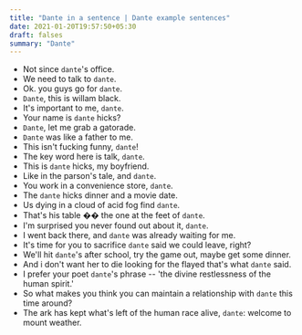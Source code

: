 ```yaml
---
title: "Dante in a sentence | Dante example sentences"
date: 2021-01-20T19:57:50+05:30
draft: falses
summary: "Dante"
---
```

- Not since `dante`'s office.
- We need to talk to `dante`.
- Ok. you guys go for `dante`.
- `Dante`, this is willam black.
- It's important to me, `dante`.
- Your name is `dante` hicks?
- `Dante`, let me grab a gatorade.
- `Dante` was like a father to me.
- This isn't fucking funny, `dante`!
- The key word here is talk, `dante`.
- This is `dante` hicks, my boyfriend.
- Like in the parson's tale, and `dante`.
- You work in a convenience store, `dante`.
- The `dante` hicks dinner and a movie date.
- Us dying in a cloud of acid fog find `dante`.
- That's his table �� the one at the feet of `dante`.
- I'm surprised you never found out about it, `dante`.
- I went back there, and `dante` was already waiting for me.
- It's time for you to sacrifice `dante` said we could leave, right?
- We'll hit `dante`'s after school, try the game out, maybe get some dinner.
- And i don't want her to die looking for the flayed that's what `dante` said.
- I prefer your poet `dante`'s phrase -- 'the divine restlessness of the human spirit.'
- So what makes you think you can maintain a relationship with `dante` this time around?
- The ark has kept what's left of the human race alive, `dante`: welcome to mount weather.
                 

